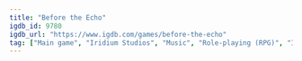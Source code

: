 ```yaml
---
title: "Before the Echo"
igdb_id: 9780
igdb_url: "https://www.igdb.com/games/before-the-echo"
tag: ["Main game", "Iridium Studios", "Music", "Role-playing (RPG)", "Indie", "Single player", "Comedy"]
---
```

